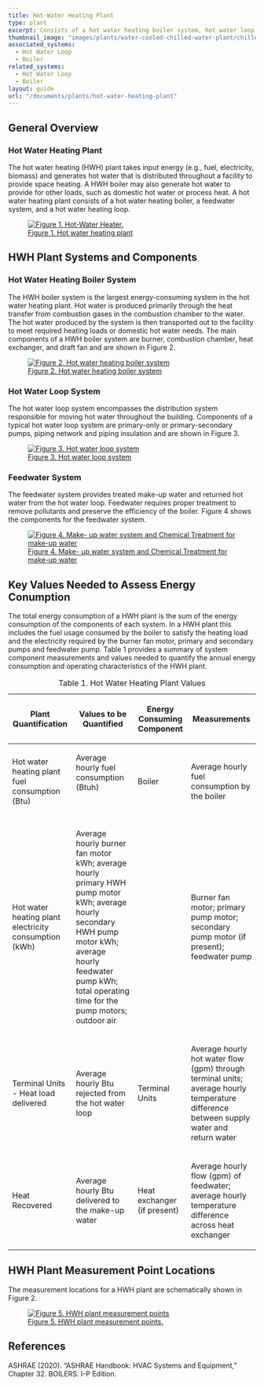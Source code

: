 ```yaml
---
title: Hot-Water Heating Plant
type: plant
excerpt: Consists of a hot water heating boiler system, hot water loop system, and feedwater system operating to meet heating demand in a facility.
thumbnail_image: "images/plants/water-cooled-chilled-water-plant/chilled-water-plant-overview.jpeg"
associated_systems:
  - Hot Water Loop
  - Boiler
related_systems:
  - Hot Water Loop
  - Boiler
layout: guide
url: "/documents/plants/hot-water-heating-plant"
---
```


## General Overview

### Hot Water Heating Plant

The hot water heating (HWH) plant takes input energy (e.g., fuel, electricity, biomass) and generates hot water that is distributed throughout a facility to provide space heating. A HWH boiler may also generate hot water to provide for other loads, such as domestic hot water or process heat. A hot water heating plant consists of a hot water heating boiler, a feedwater system, and a hot water heating loop.  

<a href="/images/plants/hot-water-heating-plant/hot-water heating plant figure 1.png">
    <figure class="figure mb-4 mt-3">
        <img src="/images/plants/hot-water-heating-plant/hot-water heating plant figure 1.png" class="figure-img img-fluid rounded" alt="Figure 1. Hot-Water Heater.">
        <figcaption class="figure-caption text-left">Figure 1. Hot water heating plant</figcaption>
    </figure>
</a>

## HWH Plant Systems and Components

### Hot Water Heating Boiler System

The HWH boiler system is the largest energy-consuming system in the hot water heating plant. Hot water is produced primarily through the heat transfer from combustion gases in the combustion chamber to the water. The hot water produced by the system is then transported out to the facility to meet required heating loads or domestic hot water needs. The main components of a HWH boiler system are burner, combustion chamber, heat exchanger, and draft fan and are shown in Figure 2. 

<a href="/images/plants/hot-water-heating-plant/hot-water heating plant figure2.png">
    <figure class="figure mb-4 mt-3">
        <img src="/images/plants/hot-water-heating-plant/hot-water heating plant figure2.png" class="figure-img img-fluid rounded" alt="Figure 2. Hot water heating boiler system">
        <figcaption class="figure-caption text-left">Figure 2. Hot water heating boiler system</figcaption>
    </figure>
</a>

### Hot Water Loop System

The hot water loop system encompasses the distribution system responsible for moving hot water throughout the building. Components of a typical hot water loop system are primary-only or primary-secondary pumps, piping network and piping insulation and are shown in Figure 3.  

<a href="/images/plants/hot-water-heating-plant/hot-water heating plant figure3.png">
    <figure class="figure mb-4 mt-3">
        <img src="/images/plants/hot-water-heating-plant/hot-water heating plant figure3.png" class="figure-img img-fluid rounded" alt="Figure 3. Hot water loop system">
        <figcaption class="figure-caption text-left">Figure 3. Hot water loop system</figcaption>
    </figure>
</a>

### Feedwater System

The feedwater system provides treated make-up water and returned hot water from the hot water loop. Feedwater requires proper treatment to remove pollutants and preserve the efficiency of the boiler. Figure 4 shows the components for the feedwater system.

<a href="/images/plants/hot-water-heating-plant/hot-water heating plant figure4.png">
    <figure class="figure mb-4 mt-3">
        <img src="/images/plants/hot-water-heating-plant/hot-water heating plant figure4.png" class="figure-img img-fluid rounded" alt="Figure 4. Make- up water system and Chemical Treatment for make-up water">
        <figcaption class="figure-caption text-left">Figure 4. Make- up water system and Chemical Treatment for make-up water</figcaption>
    </figure>
</a>

## Key Values Needed to Assess Energy Conumption

The total energy consumption of a HWH plant is the sum of the energy consumption of the components of each system. In a HWH plant this includes the fuel usage consumed by the boiler to satisfy the heating load and the electricity required by the burner fan motor, primary and secondary pumps and feedwater pump. Table 1 provides a summary of system component measurements and values needed to quantify the annual energy consumption and operating characteristics of the HWH plant.  

<table>
    <caption>Table 1. Hot Water Heating Plant Values</caption>
    <thead>
        <tr>
            <th>
                <p><strong>Plant Quantification</strong></p>
            </th>
            <th>
                <p><strong>Values to be Quantified</strong></p>
            </th>
            <th>
                <p><strong>Energy Consuming Component</strong></p>
            </th>
            <th>
                <p><strong>Measurements</strong></p>
            </th>
        </tr>
    <tbody>
        <tr>
            <td>
                <p>Hot water heating plant fuel consumption (Btu)</p>
            </td>
            <td>
                <p>Average hourly fuel consumption (Btuh)</p>
                <p><br></p>
            </td>
            <td>
                <p>Boiler&nbsp;</p>
            </td>
            <td>
                <p>Average hourly fuel consumption by the boiler</p>
            </td>
        </tr>
        <tr>
            <td>
                <p>Hot water heating plant electricity consumption (kWh)</p>
            </td>
            <td>
                <p>Average hourly burner fan motor kWh; average hourly primary HWH pump motor kWh; average hourly secondary HWH pump motor kWh; average hourly feedwater pump kWh; total operating time for the pump motors; outdoor air</p>
            </td>
            <td>
                <p><br></p>
            </td>
            <td>
                <p>Burner fan motor; primary pump motor; secondary pump motor (if present); feedwater pump</p>
            </td>
        </tr>
        <tr>
            <td>
                <p>Terminal Units - Heat load delivered</p>
            </td>
            <td>
                <p>Average hourly Btu rejected from the hot water loop</p>
            </td>
            <td>
                <p>Terminal Units</p>
            </td>
            <td>
                <p>Average hourly hot water flow (gpm) through terminal units; average hourly temperature difference between supply water and return water</p>
            </td>
        </tr>
        <tr>
            <td>
                <p>Heat Recovered</p>
            </td>
            <td>
                <p>Average hourly Btu delivered to the make-up water</p>
            </td>
            <td>
                <p>Heat exchanger (if present)</p>
            </td>
            <td>
                <p>Average hourly flow (gpm) of feedwater; average hourly temperature difference across heat exchanger</p>
            </td>
        </tr>
    </tbody>
</table>

## HWH Plant Measurement Point Locations

The measurement locations for a HWH plant are schematically shown in Figure 2.

<a href="/images/plants/hot-water-heating-plant/hot-water heating plant figure 5.png">
    <figure class="figure mb-4 mt-3">
        <img src="/images/plants/hot-water-heating-plant/hot-water heating plant figure 5.png" class="figure-img img-fluid rounded" alt="Figure 5. HWH plant measurement points">
        <figcaption class="figure-caption text-left">Figure 5. HWH plant measurement points.</figcaption>
    </figure>
</a>

## References

ASHRAE (2020). “ASHRAE Handbook: HVAC Systems and Equipment,” Chapter 32. BOILERS. I-P Edition. 
